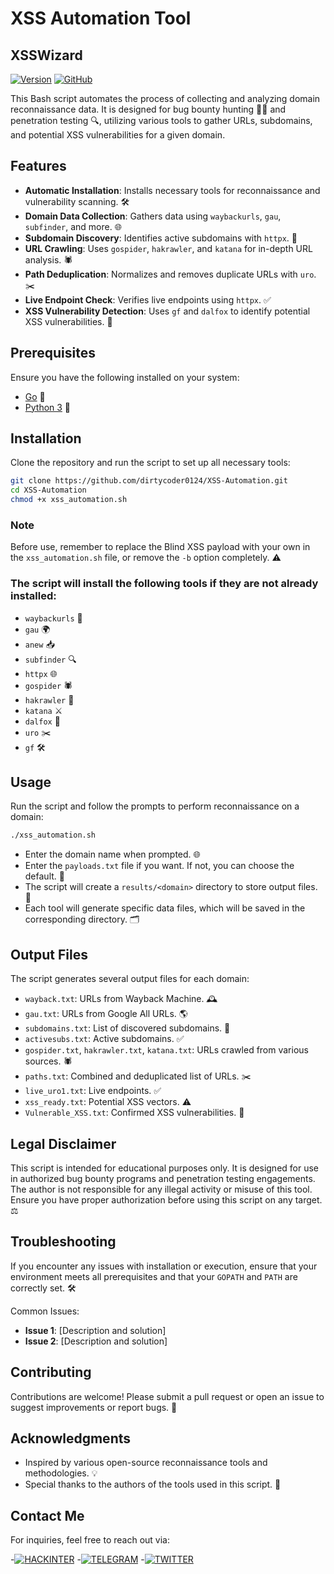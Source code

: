 # XSS Automation Tool
## XSSWizard
[![Version](https://img.shields.io/badge/Version-1.0.0-blue.svg)](https://github.com/hackinter/Archer/releases)
[![GitHub](https://img.shields.io/badge/GITHUB-HACKINTER-red.svg)](https://github.com/hackinter)

This Bash script automates the process of collecting and analyzing domain reconnaissance data. It is designed for bug bounty hunting 🕵️‍♂️ and penetration testing 🔍, utilizing various tools to gather URLs, subdomains, and potential XSS vulnerabilities for a given domain.

## Features

- **Automatic Installation**: Installs necessary tools for reconnaissance and vulnerability scanning. 🛠️
- **Domain Data Collection**: Gathers data using `waybackurls`, `gau`, `subfinder`, and more. 🌐
- **Subdomain Discovery**: Identifies active subdomains with `httpx`. 🔎
- **URL Crawling**: Uses `gospider`, `hakrawler`, and `katana` for in-depth URL analysis. 🕷️
- **Path Deduplication**: Normalizes and removes duplicate URLs with `uro`. ✂️
- **Live Endpoint Check**: Verifies live endpoints using `httpx`. ✅
- **XSS Vulnerability Detection**: Uses `gf` and `dalfox` to identify potential XSS vulnerabilities. 🚨

## Prerequisites

Ensure you have the following installed on your system:

- [Go](https://golang.org/doc/install) 🦅
- [Python 3](https://www.python.org/downloads/) 🐍

## Installation

Clone the repository and run the script to set up all necessary tools:

```bash
git clone https://github.com/dirtycoder0124/XSS-Automation.git
cd XSS-Automation
chmod +x xss_automation.sh
```

### Note

Before use, remember to replace the Blind XSS payload with your own in the `xss_automation.sh` file, or remove the `-b` option completely. ⚠️

### The script will install the following tools if they are not already installed:

- `waybackurls` 📜
- `gau` 🌍
- `anew` 📥
- `subfinder` 🔍
- `httpx` 🌐
- `gospider` 🕷️
- `hakrawler` 🔗
- `katana` ⚔️
- `dalfox` 🦊
- `uro` ✂️
- `gf` 🛠️

## Usage

Run the script and follow the prompts to perform reconnaissance on a domain:

```bash
./xss_automation.sh
```

- Enter the domain name when prompted. 🌐
- Enter the `payloads.txt` file if you want. If not, you can choose the default. 📁
- The script will create a `results/<domain>` directory to store output files. 📂
- Each tool will generate specific data files, which will be saved in the corresponding directory. 🗂️

## Output Files

The script generates several output files for each domain:

- `wayback.txt`: URLs from Wayback Machine. 🕰️
- `gau.txt`: URLs from Google All URLs. 🌎
- `subdomains.txt`: List of discovered subdomains. 🔗
- `activesubs.txt`: Active subdomains. ✅
- `gospider.txt`, `hakrawler.txt`, `katana.txt`: URLs crawled from various sources. 🕷️
- `paths.txt`: Combined and deduplicated list of URLs. ✂️
- `live_uro1.txt`: Live endpoints. ✅
- `xss_ready.txt`: Potential XSS vectors. ⚠️
- `Vulnerable_XSS.txt`: Confirmed XSS vulnerabilities. 🚨

## Legal Disclaimer

This script is intended for educational purposes only. It is designed for use in authorized bug bounty programs and penetration testing engagements. The author is not responsible for any illegal activity or misuse of this tool. Ensure you have proper authorization before using this script on any target. ⚖️

## Troubleshooting

If you encounter any issues with installation or execution, ensure that your environment meets all prerequisites and that your `GOPATH` and `PATH` are correctly set. 🛠️

Common Issues:
- **Issue 1**: [Description and solution]
- **Issue 2**: [Description and solution]

## Contributing

Contributions are welcome! Please submit a pull request or open an issue to suggest improvements or report bugs. 🤝

## Acknowledgments

- Inspired by various open-source reconnaissance tools and methodologies. 💡
- Special thanks to the authors of the tools used in this script. 🙏

## Contact Me

For inquiries, feel free to reach out via:

-[![HACKINTER](https://img.shields.io/badge/HACKINTER-MAIL-red.svg)](mailto:ceh.ec.counselor147@gmail.com) 
-[![TELEGRAM](https://img.shields.io/badge/HACKINTER-T.ME-blue.svg)](https://t.me/chat_with_hackinter_bot)
-[![TWITTER](https://img.shields.io/badge/HACKINTER-T.ME-gry.svg)](https://x.com/_anonix_z)


